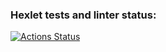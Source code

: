### Hexlet tests and linter status:
[![Actions Status](https://github.com/Vladimir-Serebrennikov/java-project-61/workflows/hexlet-check/badge.svg)](https://github.com/Vladimir-Serebrennikov/java-project-61/actions)